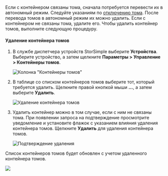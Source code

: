 <!--author=alkohli last changed: 01/23/18-->

Если с контейнером связаны тома, сначала потребуется перевести их в автономный режим. Следуйте указаниям по [отключению тома](../articles/storsimple/storsimple-8000-manage-volumes-u2.md#take-a-volume-offline). После перевода томов в автономный режим их можно удалить. Если с контейнером не связаны тома, удалите его. Чтобы удалить контейнер томов, выполните следующую процедуру.

#### <a name="to-delete-a-volume-container"></a>Удаление контейнера томов
1. В службе диспетчера устройств StorSimple выберите **Устройства**. Выберите устройство, а затем щелкните **Параметры > Управление > Контейнеры томов**.

    ![Колонка "Контейнеры томов"](./media/storsimple-8000-create-volume-container/createvolumecontainer2.png)

2. В таблице со списком контейнеров томов выберите тот, который требуется удалить. Щелкните правой кнопкой мыши **...**, а затем выберите **Удалить**.

    ![Удаление контейнера томов](./media/storsimple-8000-delete-volume-container/deletevolumecontainer1.png)

3. Удалить контейнер можно в том случае, если с ним не связаны тома. При появлении запроса на подтверждение просмотрите уведомление и установите флажок с указанием влияния удаления контейнера томов. Щелкните **Удалить** для удаления контейнера томов.

    ![Подтверждение удаления](./media/storsimple-8000-delete-volume-container/deletevolumecontainer2.png)

Список контейнеров томов будет обновлен с учетом удаленного контейнера томов.

![](./media/storsimple-8000-delete-volume-container/deletevolumecontainer5.png)


